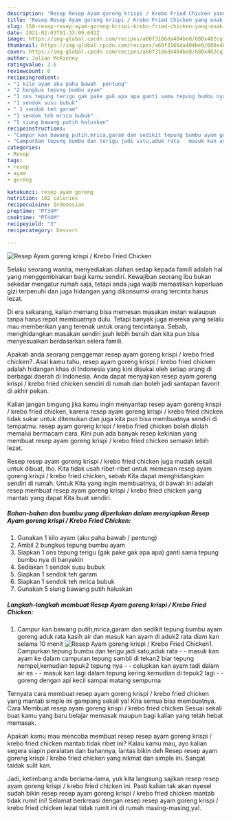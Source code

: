 ```yaml
---
description: "Resep Resep Ayam goreng krispi / Krebo Fried Chicken yang enak dan Mudah Dibuat"
title: "Resep Resep Ayam goreng krispi / Krebo Fried Chicken yang enak dan Mudah Dibuat"
slug: 150-resep-resep-ayam-goreng-krispi-krebo-fried-chicken-yang-enak-dan-mudah-dibuat
date: 2021-02-03T01:33:09.692Z
image: https://img-global.cpcdn.com/recipes/a60f3166da404be8/680x482cq70/resep-ayam-goreng-krispi-krebo-fried-chicken-foto-resep-utama.jpg
thumbnail: https://img-global.cpcdn.com/recipes/a60f3166da404be8/680x482cq70/resep-ayam-goreng-krispi-krebo-fried-chicken-foto-resep-utama.jpg
cover: https://img-global.cpcdn.com/recipes/a60f3166da404be8/680x482cq70/resep-ayam-goreng-krispi-krebo-fried-chicken-foto-resep-utama.jpg
author: Julian McKinney
ratingvalue: 3.6
reviewcount: 8
recipeingredient:
- "1 kilo ayam aku paha bawah  pentung"
- "2 bungkus tepung bumbu ayam"
- "1 ons tepung terigu gak pake gak apa apa ganti sama tepung bumbu nya di banyakin"
- "1 sendok susu bubuk"
- " 1 sendok teh garam"
- "1 sendok teh mrica bubuk"
- "5 siung bawang putih haluskan"
recipeinstructions:
- "Campur kan bawang putih,mrica,garam dan sedikit tepung bumbu ayam goreng aduk rata kasih air dan masuk kan ayam di aduk2 rata diam kan selama 10 menit"
- "Campurkan tepung bumbu dan terigu jadi satu,aduk rata   masuk kan ayam ke dalam campuran tepung sambil di tekan2 biar tepung nempel,kemudian tepuk2 tepung nya   celupkan kan ayam tadi dalam air es   masuk kan lagi dalam tepung kering kemudian di tepuk2 lagi   goreng dengan api kecil sampai matang sempurna"
categories:
- Resep
tags:
- resep
- ayam
- goreng

katakunci: resep ayam goreng 
nutrition: 102 calories
recipecuisine: Indonesian
preptime: "PT34M"
cooktime: "PT44M"
recipeyield: "3"
recipecategory: Dessert

---
```



![Resep Ayam goreng krispi / Krebo Fried Chicken](https://img-global.cpcdn.com/recipes/a60f3166da404be8/680x482cq70/resep-ayam-goreng-krispi-krebo-fried-chicken-foto-resep-utama.jpg)

Selaku seorang wanita, menyediakan olahan sedap kepada famili adalah hal yang menggembirakan bagi kamu sendiri. Kewajiban seorang ibu bukan sekedar mengatur rumah saja, tetapi anda juga wajib memastikan keperluan gizi terpenuhi dan juga hidangan yang dikonsumsi orang tercinta harus lezat.

Di era  sekarang, kalian memang bisa memesan masakan instan walaupun tanpa harus repot membuatnya dulu. Tetapi banyak juga mereka yang selalu mau memberikan yang terenak untuk orang tercintanya. Sebab, menghidangkan masakan sendiri jauh lebih bersih dan kita pun bisa menyesuaikan berdasarkan selera famili. 



Apakah anda seorang penggemar resep ayam goreng krispi / krebo fried chicken?. Asal kamu tahu, resep ayam goreng krispi / krebo fried chicken adalah hidangan khas di Indonesia yang kini disukai oleh setiap orang di berbagai daerah di Indonesia. Anda dapat menyajikan resep ayam goreng krispi / krebo fried chicken sendiri di rumah dan boleh jadi santapan favorit di akhir pekan.

Kalian jangan bingung jika kamu ingin menyantap resep ayam goreng krispi / krebo fried chicken, karena resep ayam goreng krispi / krebo fried chicken tidak sukar untuk ditemukan dan juga kita pun bisa membuatnya sendiri di tempatmu. resep ayam goreng krispi / krebo fried chicken boleh diolah memalui bermacam cara. Kini pun ada banyak resep kekinian yang membuat resep ayam goreng krispi / krebo fried chicken semakin lebih lezat.

Resep resep ayam goreng krispi / krebo fried chicken juga mudah sekali untuk dibuat, lho. Kita tidak usah ribet-ribet untuk memesan resep ayam goreng krispi / krebo fried chicken, sebab Kita dapat menghidangkan sendiri di rumah. Untuk Kita yang ingin membuatnya, di bawah ini adalah resep membuat resep ayam goreng krispi / krebo fried chicken yang mantab yang dapat Kita buat sendiri.

<!--inarticleads1-->

##### Bahan-bahan dan bumbu yang diperlukan dalam menyiapkan Resep Ayam goreng krispi / Krebo Fried Chicken:

1. Gunakan 1 kilo ayam (aku paha bawah / pentung)
1. Ambil 2 bungkus tepung bumbu ayam
1. Siapkan 1 ons tepung terigu (gak pake gak apa apa) ganti sama tepung bumbu nya di banyakin
1. Sediakan 1 sendok susu bubuk
1. Siapkan  1 sendok teh garam
1. Siapkan 1 sendok teh mrica bubuk
1. Gunakan 5 siung bawang putih haluskan




<!--inarticleads2-->

##### Langkah-langkah membuat Resep Ayam goreng krispi / Krebo Fried Chicken:

1. Campur kan bawang putih,mrica,garam dan sedikit tepung bumbu ayam goreng aduk rata kasih air dan masuk kan ayam di aduk2 rata diam kan selama 10 menit
<img src="https://img-global.cpcdn.com/steps/c6f5e3eaf74b2347/160x128cq70/resep-ayam-goreng-krispi-krebo-fried-chicken-langkah-memasak-1-foto.jpg" alt="Resep Ayam goreng krispi / Krebo Fried Chicken">1. Campurkan tepung bumbu dan terigu jadi satu,aduk rata  -  - masuk kan ayam ke dalam campuran tepung sambil di tekan2 biar tepung nempel,kemudian tepuk2 tepung nya  -  - celupkan kan ayam tadi dalam air es  -  - masuk kan lagi dalam tepung kering kemudian di tepuk2 lagi  -  - goreng dengan api kecil sampai matang sempurna




Ternyata cara membuat resep ayam goreng krispi / krebo fried chicken yang mantab simple ini gampang sekali ya! Kita semua bisa membuatnya. Cara Membuat resep ayam goreng krispi / krebo fried chicken Sesuai sekali buat kamu yang baru belajar memasak maupun bagi kalian yang telah hebat memasak.

Apakah kamu mau mencoba membuat resep resep ayam goreng krispi / krebo fried chicken mantab tidak ribet ini? Kalau kamu mau, ayo kalian segera siapin peralatan dan bahannya, lantas bikin deh Resep resep ayam goreng krispi / krebo fried chicken yang nikmat dan simple ini. Sangat taidak sulit kan. 

Jadi, ketimbang anda berlama-lama, yuk kita langsung sajikan resep resep ayam goreng krispi / krebo fried chicken ini. Pasti kalian tak akan nyesel sudah bikin resep resep ayam goreng krispi / krebo fried chicken mantab tidak rumit ini! Selamat berkreasi dengan resep resep ayam goreng krispi / krebo fried chicken lezat tidak rumit ini di rumah masing-masing,ya!.

